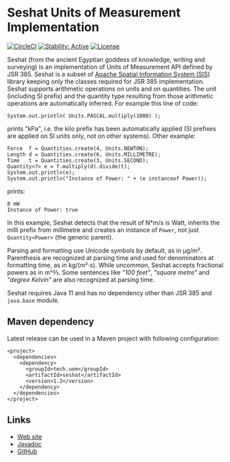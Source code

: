 # Seshat Units of Measurement Implementation

[![CircleCI](https://circleci.com/gh/unitsofmeasurement/seshat.svg?style=svg)](https://circleci.com/gh/unitsofmeasurement/seshat)
[![Stability: Active](https://masterminds.github.io/stability/active.svg)](https://masterminds.github.io/stability/active.html)
[![License](https://img.shields.io/badge/license-Apache2-red.svg)](http://opensource.org/licenses/apache-2.0)

Seshat (from the ancient Egyptian goddess of knowledge, writing and surveying)
is an implementation of Units of Measurement API defined by JSR 385. Seshat is
a subset of [Apache Spatial Information System (SIS)](http://sis.apache.org/)
library keeping only the classes required for JSR 385 implementation.
Seshat supports arithmetic operations on units and on quantities.
The unit (including SI prefix) and the quantity type resulting from
those arithmetic operations are automatically inferred.
For example this line of code:

```
System.out.println( Units.PASCAL.multiply(1000) );
```

prints "kPa", _i.e._ the kilo prefix has been automatically applied
(SI prefixes are applied on SI units only, not on other systems).
Other example:

```
Force  f = Quantities.create(4, Units.NEWTON);
Length d = Quantities.create(6, Units.MILLIMETRE);
Time   t = Quantities.create(3, Units.SECOND);
Quantity<?> e = f.multiply(d).divide(t);
System.out.println(e);
System.out.println("Instance of Power: " + (e instanceof Power));
```

prints:

```
8 mW
Instance of Power: true
```

In this example, Seshat detects that the result of N*m/s is Watt,
inherits the milli prefix from millimetre and creates an instance
of `Power`, not just `Quantity<Power>` (the generic parent).

Parsing and formatting use Unicode symbols by default, as in µg/m².
Parenthesis are recognized at parsing time and used for denominators at formatting time, as in kg/(m²⋅s).
While uncommon, Seshat accepts fractional powers as in m^⅔.
Some sentences like _"100 feet"_, _"square metre"_ and _"degree Kelvin"_
are also recognized at parsing time.

Seshat requires Java 11 and has no dependency other than JSR 385 and `java.base` module.


## Maven dependency

Latest release can be used in a Maven project with following configuration:

```
<project>
  <dependencies>
    <dependency>
      <groupId>tech.uom</groupId>
      <artifactId>seshat</artifactId>
      <version>1.2</version>
    </dependency>
  </dependencies>
</project>
```


## Links
* [Web site](https://unitsofmeasurement.github.io/seshat/)
* [Javadoc](https://unitsofmeasurement.github.io/seshat/api/)
* [GitHub](https://github.com/unitsofmeasurement/seshat)
